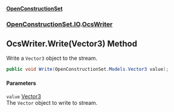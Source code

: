 #### [OpenConstructionSet](index.md 'index')
### [OpenConstructionSet.IO](index.md#OpenConstructionSet_IO 'OpenConstructionSet.IO').[OcsWriter](ZpKxsyHEFPikx37jMDDXsg.md 'OpenConstructionSet.IO.OcsWriter')
## OcsWriter.Write(Vector3) Method
Write a `Vector3` object to the stream.  
```csharp
public void Write(OpenConstructionSet.Models.Vector3 value);
```
#### Parameters
<a name='OpenConstructionSet_IO_OcsWriter_Write(OpenConstructionSet_Models_Vector3)_value'></a>
`value` [Vector3](KCFzybM8YwCd4Tco51d3aw.md 'OpenConstructionSet.Models.Vector3')  
The `Vector` object to write to stream.
  
